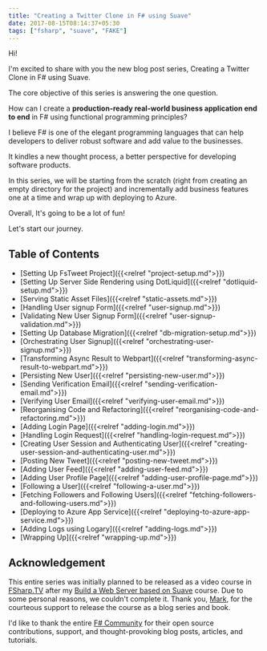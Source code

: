 ```yaml
---
title: "Creating a Twitter Clone in F# using Suave"
date: 2017-08-15T08:14:37+05:30
tags: ["fsharp", "suave", "FAKE"]
---
```


Hi!

I'm excited to share with you the new blog post series, Creating a Twitter Clone in F# using Suave. 

The core objective of this series is answering the one question.

How can I create a **production-ready real-world business application end to end** in F# using functional programming principles?

I believe F# is one of the elegant programming languages that can help developers to deliver robust software and add value to the businesses. 

It kindles a new thought process, a better perspective for developing software products. 

In this series, we will be starting from the scratch (right from creating an empty directory for the project) and incrementally add business features one at a time and wrap up with deploying to Azure. 

Overall, It's going to be a lot of fun! 

Let's start our journey.

## Table of Contents

* [Setting Up FsTweet Project]({{<relref "project-setup.md">}})
* [Setting Up Server Side Rendering using DotLiquid]({{<relref "dotliquid-setup.md">}})
* [Serving Static Asset Files]({{<relref "static-assets.md">}})
* [Handling User signup Form]({{<relref "user-signup.md">}})
* [Validating New User Signup Form]({{<relref "user-signup-validation.md">}})
* [Setting Up Database Migration]({{<relref "db-migration-setup.md">}})
* [Orchestrating User Signup]({{<relref "orchestrating-user-signup.md">}})
* [Transforming Async Result to Webpart]({{<relref "transforming-async-result-to-webpart.md">}})
* [Persisting New User]({{<relref "persisting-new-user.md">}})
* [Sending Verification Email]({{<relref "sending-verification-email.md">}})
* [Verifying User Email]({{<relref "verifying-user-email.md">}})
* [Reorganising Code and Refactoring]({{<relref "reorganising-code-and-refactoring.md">}})
* [Adding Login Page]({{<relref "adding-login.md">}})
* [Handling Login Request]({{<relref "handling-login-request.md">}})
* [Creating User Session and Authenticating User]({{<relref "creating-user-session-and-authenticating-user.md">}})
* [Posting New Tweet]({{<relref "posting-new-tweet.md">}})
* [Adding User Feed]({{<relref "adding-user-feed.md">}})
* [Adding User Profile Page]({{<relref "adding-user-profile-page.md">}})
* [Following a User]({{<relref "following-a-user.md">}})
* [Fetching Followers and Following Users]({{<relref "fetching-followers-and-following-users.md">}})
* [Deploying to Azure App Service]({{<relref "deploying-to-azure-app-service.md">}})
* [Adding Logs using Logary]({{<relref "adding-logs.md">}})
* [Wrapping Up]({{<relref "wrapping-up.md">}})


## Acknowledgement

This entire series was initially planned to be released as a video course in [FSharp.TV](https://fsharp.tv/) after my [Build a Web Server based on Suave](https://www.udemy.com/learn-suave/?couponCode=DEMYSTIFY_FP) course. Due to some personal reasons, we couldn't complete it. Thank you, [Mark](https://twitter.com/MarkRGray), for the courteous support to release the course as a blog series and book. 

I'd like to thank the entire [F# Community](http://fsharp.org/) for their open source contributions, support, and thought-provoking blog posts, articles, and tutorials.  